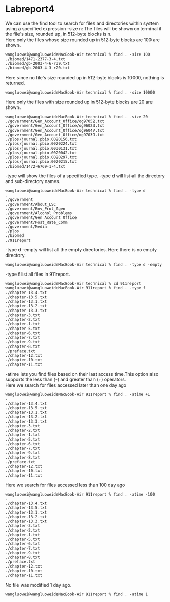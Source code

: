 # Labreport4
We can use the find tool to search for files and directories within system using a specified expression
-size n: The files will be shown on terminal if the file's size, rounded up, in 512-byte blocks is n.<br> Here only the files whose size rounded up in 512-byte blocks are 100 are shown.
```
wangluowei@wangluoweideMacBook-Air technical % find . -size 100
./biomed/1471-2377-3-4.txt
./biomed/gb-2003-4-6-r39.txt
./biomed/gb-2003-4-3-r20.txt
```
 Here since no file's size rounded up in 512-byte blocks is 10000, nothing is returned.
```
wangluowei@wangluoweideMacBook-Air technical % find . -size 10000
```
Here only the files with size rounded up in 512-byte blocks are 20 are shown.
```
wangluowei@wangluoweideMacBook-Air technical % find . -size 20   
./government/Gen_Account_Office/og97052.txt
./government/Gen_Account_Office/og96023.txt
./government/Gen_Account_Office/og96047.txt
./government/Gen_Account_Office/og97039.txt
./plos/journal.pbio.0020156.txt
./plos/journal.pbio.0020224.txt
./plos/journal.pbio.0030131.txt
./plos/journal.pbio.0020042.txt
./plos/journal.pbio.0020297.txt
./plos/journal.pbio.0020215.txt
./biomed/1472-6769-1-4.txt
```
-type will show the files of a specified type. -type d will list all the directory and sub-directory names.
```
wangluowei@wangluoweideMacBook-Air technical % find . -type d
.
./government
./government/About_LSC
./government/Env_Prot_Agen
./government/Alcohol_Problems
./government/Gen_Account_Office
./government/Post_Rate_Comm
./government/Media
./plos
./biomed
./911report
```
 -type d -empty will list all the empty directories. Here there is no empty directory.
```
wangluowei@wangluoweideMacBook-Air technical % find . -type d -empty
```
-type f list all files in 911report.
```
wangluowei@wangluoweideMacBook-Air technical % cd 911report
wangluowei@wangluoweideMacBook-Air 911report % find . -type f
./chapter-13.4.txt
./chapter-13.5.txt
./chapter-13.1.txt
./chapter-13.2.txt
./chapter-13.3.txt
./chapter-3.txt
./chapter-2.txt
./chapter-1.txt
./chapter-5.txt
./chapter-6.txt
./chapter-7.txt
./chapter-9.txt
./chapter-8.txt
./preface.txt
./chapter-12.txt
./chapter-10.txt
./chapter-11.txt
```
-atime lets you find files based on their last access time.This option also supports the less than (-) and greater than (+) operators.<br> 
Here we search for files accessed later than one day ago
```
wangluowei@wangluoweideMacBook-Air 911report % find . -atime +1
.
./chapter-13.4.txt
./chapter-13.5.txt
./chapter-13.1.txt
./chapter-13.2.txt
./chapter-13.3.txt
./chapter-3.txt
./chapter-2.txt
./chapter-1.txt
./chapter-5.txt
./chapter-6.txt
./chapter-7.txt
./chapter-9.txt
./chapter-8.txt
./preface.txt
./chapter-12.txt
./chapter-10.txt
./chapter-11.txt
```
Here we search for files accessed less than 100 day ago
```
wangluowei@wangluoweideMacBook-Air 911report % find . -atime -100
.
./chapter-13.4.txt
./chapter-13.5.txt
./chapter-13.1.txt
./chapter-13.2.txt
./chapter-13.3.txt
./chapter-3.txt
./chapter-2.txt
./chapter-1.txt
./chapter-5.txt
./chapter-6.txt
./chapter-7.txt
./chapter-9.txt
./chapter-8.txt
./preface.txt
./chapter-12.txt
./chapter-10.txt
./chapter-11.txt
```
No file was modified 1 day ago.
```
wangluowei@wangluoweideMacBook-Air 911report % find . -atime 1
```
